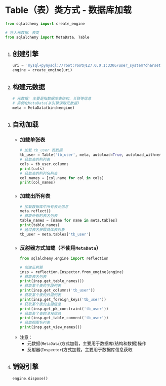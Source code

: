 # Table（表）类方式 - 数据库加载
```python
from sqlalchemy import create_engine

# 导入元数据、表类
from sqlalchemy import MetaData, Table
```

1. ## 创建引擎
    ```python
    uri = 'mysql+pymysql://root:root@127.0.0.1:3306/user_system?charset=utf8'
    engine = create_engine(uri)
    ```

2. ## 构建元数据
    ```python
    # 元数据: 主要是指数据库表结构、关联等信息
    # 实例化MetaData(从引擎读取元数据)
    meta = MetaData(bind=engine)
    ```
3. ## 自动加载
    * ### 加载单张表
        ```python
        # 加载 tb_user 表数据
        tb_user = Table('tb_user', meta, autoload=True, autoload_with=engine)
        # 获取表的列列表
        cols = tb_user.columns
        print(cols)
        # 获取表的列列名列表
        col_names = [col.name for col in cols]
        print(col_names)
        ```
    * ### 加载出所有表
        ```python
        # 加载数据库中所有表元信息
        meta.reflect()
        # 获取所有的表名列表
        table_names = [name for name in meta.tables]
        print(table_names)
        # 通过表名获取具体表对象
        tb_user = meta.tables['tb_user']
        ```
    *  ### 反射器方式加载（不使用`MetaData`）
        ```python
        from sqlalchemy.engine import reflection

        # 创建反射器
        insp = reflection.Inspector.from_engine(engine)
        # 获取表名列表
        print(insp.get_table_names())
        # 获取某个表的字段列表
        print(insp.get_columns('tb_user'))
        # 获取某个表的外键列表
        print(insp.get_foreign_keys('tb_user'))
        # 获取某个表的主键信息
        print(insp.get_pk_constraint('tb_user'))
        # 获取某个表的注释信息
        print(insp.get_table_comment('tb_user'))
        # 获取视图名列表
        print(insp.get_view_names())
        ```
    * 注意：
        - 元数据(`MetaData`)方式加载，主要用于数据库(结构和数据)操作
        - 反射器(`Inspector`)方式加载，主要用于数据库信息获取
4. ## 销毁引擎
    ```python
    engine.dispose()
    ```